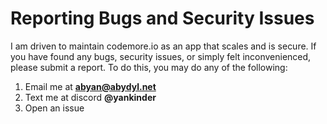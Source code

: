 # Reporting Bugs and Security Issues

I am driven to maintain codemore.io as an app that scales and is secure. If you have found any bugs, security issues, or simply felt inconvenienced, please submit a report. To do this, you may do any of the following:

1. Email me at **abyan@abydyl.net**
2. Text me at discord **@yankinder**
3. Open an issue
